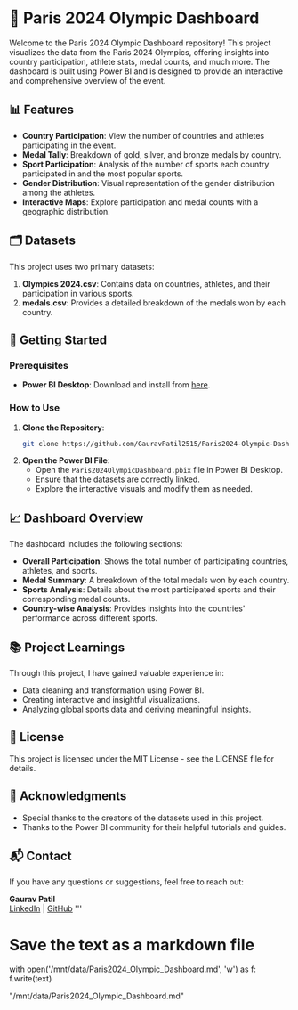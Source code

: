 # 🏅 Paris 2024 Olympic Dashboard

Welcome to the Paris 2024 Olympic Dashboard repository! This project visualizes the data from the Paris 2024 Olympics, offering insights into country participation, athlete stats, medal counts, and much more. The dashboard is built using Power BI and is designed to provide an interactive and comprehensive overview of the event.

## 📊 Features
- **Country Participation**: View the number of countries and athletes participating in the event.
- **Medal Tally**: Breakdown of gold, silver, and bronze medals by country.
- **Sport Participation**: Analysis of the number of sports each country participated in and the most popular sports.
- **Gender Distribution**: Visual representation of the gender distribution among the athletes.
- **Interactive Maps**: Explore participation and medal counts with a geographic distribution.

## 🗂️ Datasets
This project uses two primary datasets:
1. **Olympics 2024.csv**: Contains data on countries, athletes, and their participation in various sports.
2. **medals.csv**: Provides a detailed breakdown of the medals won by each country.

## 🚀 Getting Started
### Prerequisites
- **Power BI Desktop**: Download and install from [here](https://powerbi.microsoft.com/desktop).

### How to Use
1. **Clone the Repository**:
    ```bash
    git clone https://github.com/GauravPatil2515/Paris2024-Olympic-Dashboard.git
    ```
2. **Open the Power BI File**:
    - Open the `Paris2024OlympicDashboard.pbix` file in Power BI Desktop.
    - Ensure that the datasets are correctly linked.
    - Explore the interactive visuals and modify them as needed.

## 📈 Dashboard Overview
The dashboard includes the following sections:
- **Overall Participation**: Shows the total number of participating countries, athletes, and sports.
- **Medal Summary**: A breakdown of the total medals won by each country.
- **Sports Analysis**: Details about the most participated sports and their corresponding medal counts.
- **Country-wise Analysis**: Provides insights into the countries' performance across different sports.

## 📚 Project Learnings
Through this project, I have gained valuable experience in:
- Data cleaning and transformation using Power BI.
- Creating interactive and insightful visualizations.
- Analyzing global sports data and deriving meaningful insights.

## 📝 License
This project is licensed under the MIT License - see the LICENSE file for details.

## 🙌 Acknowledgments
- Special thanks to the creators of the datasets used in this project.
- Thanks to the Power BI community for their helpful tutorials and guides.

## 📬 Contact
If you have any questions or suggestions, feel free to reach out:

**Gaurav Patil**  
[LinkedIn](https://www.linkedin.com/) | [GitHub](https://github.com/GauravPatil2515)
'''

# Save the text as a markdown file
with open('/mnt/data/Paris2024_Olympic_Dashboard.md', 'w') as f:
    f.write(text)

"/mnt/data/Paris2024_Olympic_Dashboard.md"
